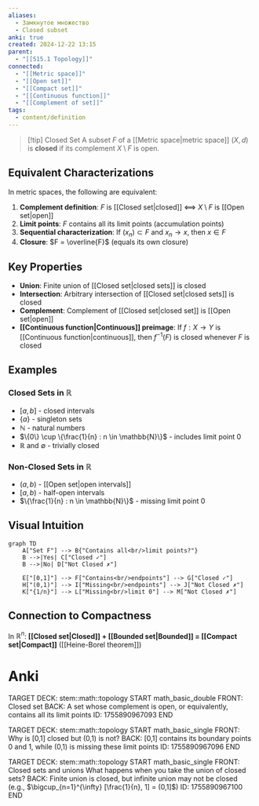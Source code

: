 ```yaml
---
aliases:
  - Замкнутое множество
  - Closed subset
anki: true
created: 2024-12-22 13:15
parent:
  - "[[515.1 Topology]]"
connected:
  - "[[Metric space]]"
  - "[[Open set]]"
  - "[[Compact set]]"
  - "[[Continuous function]]"
  - "[[Complement of set]]"
tags:
  - content/definition
---
```


> [!tip] Closed Set
> A subset $F$ of a [[Metric space|metric space]] $(X,d)$ is **closed** if its complement $X \setminus F$ is open.

## Equivalent Characterizations

In metric spaces, the following are equivalent:

1. **Complement definition**: $F$ is [[Closed set|closed]] ⟺ $X \setminus F$ is [[Open set|open]]
2. **Limit points**: $F$ contains all its limit points (accumulation points)
3. **Sequential characterization**: If $(x_n) \subset F$ and $x_n \to x$, then $x \in F$
4. **Closure**: $F = \overline{F}$ (equals its own closure)

## Key Properties

- **Union**: Finite union of [[Closed set|closed sets]] is closed
- **Intersection**: Arbitrary intersection of [[Closed set|closed sets]] is closed
- **Complement**: Complement of [[Closed set|closed set]] is [[Open set|open]]
- **[[Continuous function|Continuous]] preimage**: If $f: X \to Y$ is [[Continuous function|continuous]], then $f^{-1}(F)$ is closed whenever $F$ is closed

## Examples

### Closed Sets in $\mathbb{R}$
- $[a,b]$ - closed intervals
- $\{a\}$ - singleton sets  
- $\mathbb{N}$ - natural numbers
- $\{0\} \cup \{\frac{1}{n} : n \in \mathbb{N}\}$ - includes limit point 0
- $\mathbb{R}$ and $\emptyset$ - trivially closed

### Non-Closed Sets in $\mathbb{R}$
- $(a,b)$ - [[Open set|open intervals]]
- $[a,b)$ - half-open intervals
- $\{\frac{1}{n} : n \in \mathbb{N}\}$ - missing limit point 0

## Visual Intuition

```mermaid
graph TD
    A["Set F"] --> B{"Contains all<br/>limit points?"}
    B -->|Yes| C["Closed ✓"]
    B -->|No| D["Not Closed ✗"]
    
    E["[0,1]"] --> F["Contains<br/>endpoints"] --> G["Closed ✓"]
    H["(0,1)"] --> I["Missing<br/>endpoints"] --> J["Not Closed ✗"]
    K["{1/n}"] --> L["Missing<br/>limit 0"] --> M["Not Closed ✗"]
```

## Connection to Compactness

In $\mathbb{R}^n$: **[[Closed set|Closed]] + [[Bounded set|Bounded]] = [[Compact set|Compact]]** ([[Heine-Borel theorem]])

# Anki

TARGET DECK: stem::math::topology
START
math_basic_double
FRONT: Closed set
BACK: A set whose complement is open, or equivalently, contains all its limit points
ID: 1755890967093
END

TARGET DECK: stem::math::topology
START
math_basic_single
FRONT: Why is [0,1] closed but (0,1) is not?
BACK: [0,1] contains its boundary points 0 and 1, while (0,1) is missing these limit points
ID: 1755890967096
END

TARGET DECK: stem::math::topology
START
math_basic_single
FRONT: Closed sets and unions
What happens when you take the union of closed sets?
BACK: Finite union is closed, but infinite union may not be closed (e.g., $\bigcup_{n=1}^{\infty} [\frac{1}{n}, 1] = (0,1]$)
ID: 1755890967100
END
